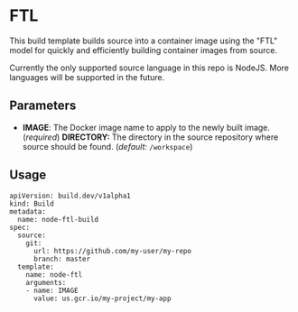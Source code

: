 # FTL

This build template builds source into a container image using the "FTL" model
for quickly and efficiently building container images from source.

Currently the only supported source language in this repo is NodeJS. More
languages will be supported in the future.

## Parameters

* **IMAGE**: The Docker image name to apply to the newly built image.
  (_required_)
**DIRECTORY:** The directory in the source repository where source
  should be found. (_default:_ `/workspace`)

## Usage

```
apiVersion: build.dev/v1alpha1
kind: Build
metadata:
  name: node-ftl-build
spec:
  source:
    git:
      url: https://github.com/my-user/my-repo
      branch: master
  template:
    name: node-ftl
    arguments:
    - name: IMAGE
      value: us.gcr.io/my-project/my-app
```
